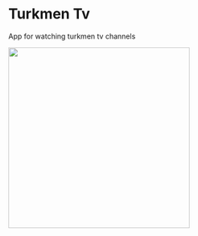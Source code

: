 # Turkmen Tv
App for watching turkmen tv channels

<img src="https://downloader.disk.yandex.ru/preview/82f1c22cbf7c2f68f4653b86e8692fdcfcb30f8a8d8eb7dc90b9b7f6385e7259/inf/ml8FM9kdEOEzCTAMQYEbFVRSnaBDSNSAMlBruc5gcULOlPZWhQxxgESJhH4Sintio5BlG_IFk1V5rvLuNeKM1Q%3D%3D?uid=0&filename=tmtv%20img.jpg&disposition=inline&hash=&limit=0&content_type=image%2Fjpeg&tknv=v2&size=2048x2048" height="360"/>

